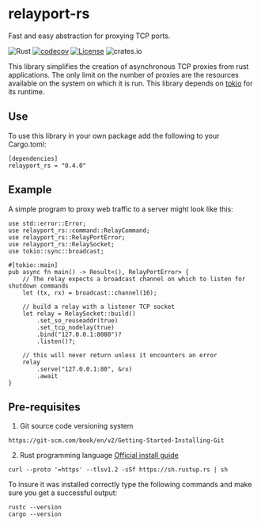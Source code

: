 # relayport-rs
Fast and easy abstraction for proxying TCP ports.

![Rust](https://github.com/mtelahun/relayport-rs/actions/workflows/rust.yml/badge.svg)
[![codecov](https://codecov.io/gh/mtelahun/relayport-rs/branch/main/graph/badge.svg?token=A1P9I5E2LU)](https://codecov.io/gh/mtelahun/relayport-rs)
[![License](https://img.shields.io/badge/License-BSD_2--Clause-orange.svg)](https://opensource.org/licenses/BSD-2-Clause)
![crates.io](https://img.shields.io/crates/v/relayport-rs.svg)

This library simplifies the creation of asynchronous TCP proxies from rust applications. The only limit on the number
of proxies are the resources available on the system on which it is run. This library depends on [tokio](https::/tokio.rs)
for its runtime.

## Use
To use this library in your own package add the following to your Cargo.toml:

```
[dependencies]
relayport_rs = "0.4.0"
```

## Example
A simple program to proxy web traffic to a server might look like this:
```
use std::error::Error;
use relayport_rs::command::RelayCommand;
use relayport_rs::RelayPortError;
use relayport_rs::RelaySocket;
use tokio::sync::broadcast;

#[tokio::main]
pub async fn main() -> Result<(), RelayPortError> {
    // The relay expects a broadcast channel on which to listen for shutdown commands
    let (tx, rx) = broadcast::channel(16);

    // build a relay with a listener TCP socket
    let relay = RelaySocket::build()
        .set_so_reuseaddr(true)
        .set_tcp_nodelay(true)
        .bind("127.0.0.1:8080")?
        .listen()?;

    // this will never return unless it encounters an error
    relay
        .serve("127.0.0.1:80", &rx)
        .await
}
```


## Pre-requisites
1. Git source code versioning system

`https://git-scm.com/book/en/v2/Getting-Started-Installing-Git`

2. Rust programming language [Official install guide](https://www.rust-lang.org/tools/install)

`curl --proto '=https' --tlsv1.2 -sSf https://sh.rustup.rs | sh`

To insure it was installed correctly type the following commands and make sure you get a successful output:
```
rustc --version
cargo --version
```
